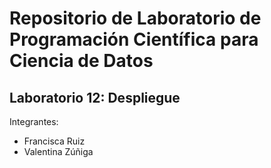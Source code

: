 # Repositorio de Laboratorio de Programación Científica para Ciencia de Datos

## Laboratorio 12: Despliegue
Integrantes:
* Francisca Ruiz
* Valentina Zúñiga